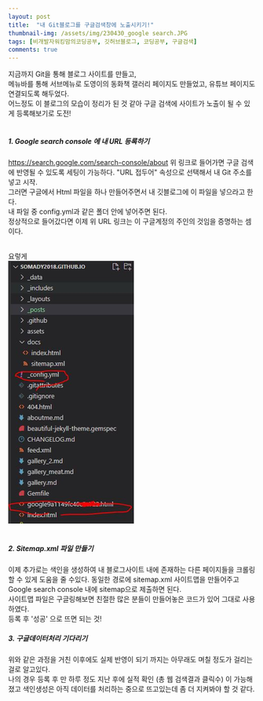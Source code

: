 ```yaml
---
layout: post
title:  "내 Git블로그를 구글검색창에 노출시키기!"
thumbnail-img: /assets/img/230430_google search.JPG
tags: [비개발자워킹맘의코딩공부, 깃허브블로그, 코딩공부, 구글검색]
comments: true
---
```


지금까지 Git을 통해 블로그 사이트를 만들고,<br>
메뉴바를 통해 서브메뉴로 도영이의 동화책 갤러리 페이지도 만들었고, 유튜브 페이지도  연결되도록 해두었다. <br>
어느정도 이 블로그의 모습이 정리가 된 것 같아 구글 검색에 사이트가 노출이 될 수 있게 등록해보기로 도전! <br>
<br>
##### 1.  Google search console 에 내 URL 등록하기<br>

<https://search.google.com/search-console/about>
위 링크로 들어가면 구글 검색에 반영될 수 있도록 세팅이 가능하다. 
 "URL 접두어" 속성으로 선택해서 내 Git 주소를 넣고 시작. <br>
그러면 구글에서 Html 파일을 하나 만들어주면서 내 깃블로그에 이 파일을 넣으라고 한다. <br>
내 파일 중 config.yml과 같은 폴더 안에 넣어주면 된다.  <br>
정상적으로 들어갔다면 이제 위 URL 링크는 이 구글계정의 주인의 것임을 증명하는 셈이다. <br>
<br>

요렇게<br>
![캡쳐1](/assets/img/230430_googlescreenshot_1.JPG)<br>
<br>



##### 2. Sitemap.xml 파일 만들기 <br>

이제 추가로는 색인을 생성하여 내 블로그사이트 내에 존재하는 다른 페이지들을 크롤링할 수 있게 도움을 줄 수있다. 
동일한 경로에 sitemap.xml 사이트맵을 만들어주고 Google search console 내에 sitemap으로 제출하면 된다. <br>
사이트맵 파일은 구글링해보면 친절한 많은 분들이 만들어놓은 코드가 있어 그대로 사용하였다.   <br>
등록 후 '성공' 으로 뜨면 되는 것! 
<br>

##### 3. 구글데이터처리 기다리기 <br>

위와 같은 과정을 거친 이후에도 실제 반영이 되기 까지는 아무래도 며칠 정도가 걸리는 걸로 알고있다. <br>
나의 경우 등록 후 만 하루 정도 지난 후에 실적 확인 (총 웹 검색결과 클릭수) 이 가능해졌고
색인생성은 아직 데이터를 처리하는 중으로 뜨고있는데 좀 더 지켜봐야 할 것 같다. <br>